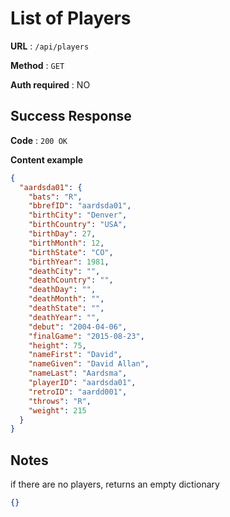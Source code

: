# List of Players

**URL** : `/api/players`

**Method** : `GET`

**Auth required** : NO

## Success Response

**Code** : `200 OK`

**Content example**

```json
{
  "aardsda01": {
    "bats": "R", 
    "bbrefID": "aardsda01", 
    "birthCity": "Denver", 
    "birthCountry": "USA", 
    "birthDay": 27, 
    "birthMonth": 12, 
    "birthState": "CO", 
    "birthYear": 1981, 
    "deathCity": "", 
    "deathCountry": "", 
    "deathDay": "", 
    "deathMonth": "", 
    "deathState": "", 
    "deathYear": "", 
    "debut": "2004-04-06", 
    "finalGame": "2015-08-23", 
    "height": 75, 
    "nameFirst": "David", 
    "nameGiven": "David Allan", 
    "nameLast": "Aardsma", 
    "playerID": "aardsda01", 
    "retroID": "aardd001", 
    "throws": "R", 
    "weight": 215
  }
}
```

## Notes

if there are no players, returns an empty dictionary

```json
{}
````